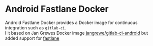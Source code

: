 # Android Fastlane Docker
Android Fastlane Docker provides a Docker image for continuous integration such as `gitlab-ci`.  
I it based on Jan Grewes Docker image [jangrewe/gitlab-ci-android](https://github.com/jangrewe/gitlab-ci-android) but added support for [fastlane](https://fastlane.tools/) 
